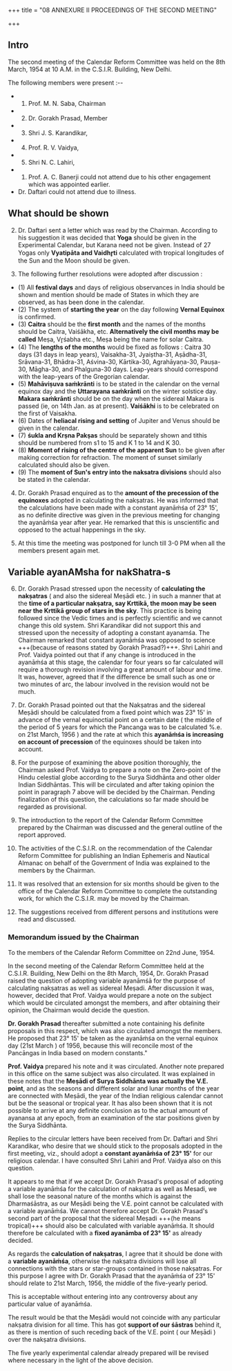 +++
title = "08 ANNEXURE II PROCEEDINGS OF THE SECOND MEETING"

+++

## Intro
The second meeting of the Calendar Reform Committee was held on the 8th March, 1954 at 10 A.M. in the C.S.I.R. Building, New Delhi. 

The following members were present :-- 

- 1. Prof. M. N. Saba, Chairman 
- 2. Dr. Gorakh Prasad, Member 
- 3. Shri J. S. Karandikar, 
- 4. Prof. R. V. Vaidya, 
- 5. Shri N. C. Lahiri, 
- 1. Prof. A. C. Banerji could not attend due to his other engagement which was appointed earlier. 
- Dr. Daftari could not attend due to illness. 

## What should be shown
2. Dr. Daftari sent a letter which was read by the Chairman. According to his suggestion it was decided that **Yoga** should be given in the Experimental Calendar, but Karana need not be given. Instead of 27 Yogas only **Vyatipāta and Vaidhr̥ti** calculated with tropical longitudes of the Sun and the Moon should be given. 

3. The following further resolutions were adopted after discussion : 

- (1) All **festival days** and days of religious observances in India should be shown and mention should be made of States in which they are observed, as has been done in the calendar. 
- (2) The system of **starting the year** on the day following **Vernal Equinox** is confirmed. 
- (3) **Caitra** should be the **first month** and the names of the months should be Caitra, Vaiśākha, etc. **Alternatively the civil months may be called** Meṣa, Vr̥śabha etc., Meṣa being the name for solar Caitra. 
- (4) The **lengths of the months** would be fixed as follows : Caitra 30 days (31 days in leap years), Vaisakha-31, Jyaiṣtha-31, Aṣādha-31, Srāvana-31, Bhādra-31, Aśvina-30, Kārtika-30, Agrahāyaṇa-30, Pauṣa-30, Māgha-30, and Phalguna-30 days. Leap-years should correspond with the leap-years of the Gregorian calendar. 
- (5) **Mahāviṣuva saṁkrānti** is to be stated in the calendar on the vernal equinox day and the **Uttarayana saṁkrānti** on the winter solstice day. **Makara saṁkrānti** should be on the day when the sidereal Makara is passed (ie, on 14th Jan. as at present). **Vaiśākhi** is to be celebrated on the first of Vaisakha. 
- (6) Dates of **heliacal rising and setting** of Jupiter and Venus should be given in the calendar. 
- (7) **śukla and Krṣna Pakṣas** should be separately shown and tithis should be numbered from s1 to 15 and K 1 to 14 and K 30. 
- (8) **Moment of rising of the centre of the apparent Sun** to be given after making correction for refraction. The moment of sunset similarly calculated should also be given. 
- (9) The **moment of Sun's entry into the naksatra divisions** should also be stated in the calendar. 

4. Dr. Gorakh Prasad enquired as to the **amount of the precession of the equinoxes** adopted in calculating the nakṣatras. He was informed that the calculations have been made with a constant ayanāṁśa of 23° 15', as no definite directive was given in the previous meeting for changing the ayanāṁśa year after year. He remarked that this is unscientific and opposed to the actual happenings in the sky. 

5. At this time the meeting was postponed for lunch till 3-0 PM when all the members present again met. 

## Variable ayanAMsha for nakShatra-s
6. Dr. Gorakh Prasad stressed upon the necessity of **calculating the nakṣatras** ( and also the sidereal Meṣādi etc. ) in such a manner that at the **time of a particular nakṣatra, say Krttikā, the moon may be seen near the Krttikā group of stars in the sky**. This practice is being followed since the Vedic times and is perfectly scientific and we cannot change this old system. Shri Karandikar did not support this and stressed upon the necessity of adopting a constant ayanamśa. The Chairman remarked that constant ayanāṁśa was opposed to science +++(because of reasons stated by Gorakh Prasad?)+++. Shri Lahiri and Prof. Vaidya pointed out that if any change is introduced in the ayanāṁśa at this stage, the calendar for four years so far calculated will require a thorough revision involving a great amount of labour and time. It was, however, agreed that if the difference be small such as one or two minutes of arc, the labour involved in the revision would not be much. 

7. Dr. Gorakh Prasad pointed out that the Nakṣatras and the sidereal Meṣādi should be calculated from a fixed point which was 23° 15' in advance of the vernal equinoctial point on a certain date ( the middle of the period of 5 years for which the Pancanga was to be calculated %.e. on 21st March, 1956 ) and the rate at which this **ayanāṁśa is increasing on account of precession** of the equinoxes should be taken into account. 

8. For the purpose of examining the above position thoroughly, the Chairman asked Prof. Vaidya to prepare a note on the Zero-point of the Hindu celestial globe according to the Surya Siddhānta and other older Indian Siddhāntas. This will be circulated and after taking opinion the point in paragraph 7 above will be decided by the Chairman. Pending finalization of this question, the calculations so far made should be regarded as provisional. 

9. The introduction to the report of the Calendar Reform Committee prepared by the Chairman was discussed and the general outline of the report approved. 

10. The activities of the C.S.I.R. on the recommendation of the Calendar Reform Committee for publishing an Indian Ephemeris and Nautical Almanac on behalf of the Government of India was explained to the members by the Chairman. 

11. It was resolved that an extension for six months should be given to the office of the Calendar Reform Committee to complete the outstanding work, for which the C.S.I.R. may be moved by the Chairman. 

12. The suggestions received from different persons and institutions were read and discussed. 


### Memorandum issued by the Chairman 
To the members of the Calendar Reform Committee on 22nd June, 1954. 

In the second meeting of the Calendar Reform Committee held at the C.S.I.R. Building, New Delhi on the 8th March, 1954, Dr. Gorakh Prasad raised the question of adopting variable ayanāmśā for the purpose of calculating nakṣatras as well as sidereal Meṣadi. After discussion it was, however, decided that Prof. Vaidya would prepare a note on the subject which would be circulated amongst the members, and after obtaining their opinion, the Chairman would decide the question. 

**Dr. Gorakh Prasad** thereafter submitted a note containing his definite proposals in this respect, which was also circulated amongst the members. He proposed that 23° 15' be taken as the ayanāṁśa on the vernal equinox day (21st March ) of 1956, because this will reconcile most of the Pancāngas in India based on modern constants." 

**Prof. Vaidya** prepared his note and it was circulated. Another note prepared in this office on the same subject was also circulated. It was explained in these notes that the **Meṣādi of Surya Siddhānta was actually the V.E. point**, and as the seasons and different solar and lunar months of the year are connected with Meṣādi, the year of the Indian religious calendar cannot but be the seasonal or tropical year. It has also been shown that it is not possible to arrive at any definite conclusion as to the actual amount of ayanansa at any epoch, from an examination of the star positions given by the Surya Siddhānta. 

Replies to the circular letters have been received from Dr. Daftari and Shri Karandikar, who desire that we should stick to the proposals adopted in the first meeting, viz., should adopt a **constant ayanāṁśa of 23° 15'** for our religious calendar. I have consulted Shri Lahiri and Prof. Vaidya also on this question. 

It appears to me that if we accept Dr. Gorakh Prasad's proposal of adopting a variable ayanāṁśa for the calculation of nakṣatra as well as Mesadi, we shall lose the seasonal nature of the months which is against the Dharmaśāstra, as our Meṣādi being the V.E. point cannot be calculated with a variable ayanāṁśa. We cannot therefore accept Dr. Gorakh Prasad's second part of the proposal that the sidereal Meṣadi +++(he means tropical)+++ should also be calculated with variable ayanāṁśa. It should therefore be calculated with a **fixed ayanāmba of 23° 15'** as already decided. 

As regards the **calculation of nakṣatras**, I agree that it should be done with a **variable ayanāṁśa**, otherwise the nakṣatra divisions will lose all connections with the stars or star-groups contained in those nakṣatras. For this purpose I agree with Dr. Gorakh Prasad that the ayanāṁśa of 23° 15' should relate to 21st March, 1956, the middle of the five-yearly period. 

This is acceptable without entering into any controversy about any particular value of ayanāṁśa. 

The result would be that the Meṣādi would not coincide with any particular nakṣatra division for all time. This has got **support of our śāstras** behind it, as there is mention of such receding back of the V.E. point ( our Meṣādi ) over the nakṣatra divisions. 

The five yearly experimental calendar already prepared will be revised where necessary in the light of the above decision.